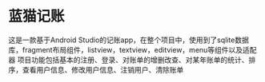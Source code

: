 # 蓝猫记账
这是一款基于Android Studio的记账app，在整个项目中，使用到了sqlite数据库，fragment布局组件，listview，textview，editview，menu等组件以及适配器
项目功能包括基本的注册、登录、对账单的增删改查、对某年账单的统计、排序，查看用户信息、修改用户信息、注销用户、清除账单

